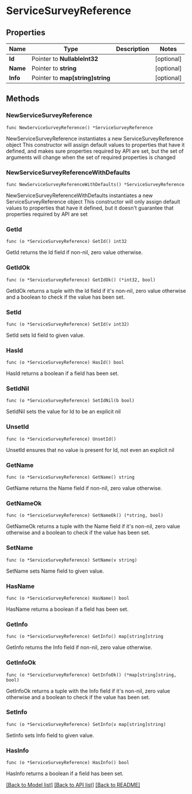 # ServiceSurveyReference

## Properties

Name | Type | Description | Notes
------------ | ------------- | ------------- | -------------
**Id** | Pointer to **NullableInt32** |  | [optional] 
**Name** | Pointer to **string** |  | [optional] 
**Info** | Pointer to **map[string]string** |  | [optional] 

## Methods

### NewServiceSurveyReference

`func NewServiceSurveyReference() *ServiceSurveyReference`

NewServiceSurveyReference instantiates a new ServiceSurveyReference object
This constructor will assign default values to properties that have it defined,
and makes sure properties required by API are set, but the set of arguments
will change when the set of required properties is changed

### NewServiceSurveyReferenceWithDefaults

`func NewServiceSurveyReferenceWithDefaults() *ServiceSurveyReference`

NewServiceSurveyReferenceWithDefaults instantiates a new ServiceSurveyReference object
This constructor will only assign default values to properties that have it defined,
but it doesn't guarantee that properties required by API are set

### GetId

`func (o *ServiceSurveyReference) GetId() int32`

GetId returns the Id field if non-nil, zero value otherwise.

### GetIdOk

`func (o *ServiceSurveyReference) GetIdOk() (*int32, bool)`

GetIdOk returns a tuple with the Id field if it's non-nil, zero value otherwise
and a boolean to check if the value has been set.

### SetId

`func (o *ServiceSurveyReference) SetId(v int32)`

SetId sets Id field to given value.

### HasId

`func (o *ServiceSurveyReference) HasId() bool`

HasId returns a boolean if a field has been set.

### SetIdNil

`func (o *ServiceSurveyReference) SetIdNil(b bool)`

 SetIdNil sets the value for Id to be an explicit nil

### UnsetId
`func (o *ServiceSurveyReference) UnsetId()`

UnsetId ensures that no value is present for Id, not even an explicit nil
### GetName

`func (o *ServiceSurveyReference) GetName() string`

GetName returns the Name field if non-nil, zero value otherwise.

### GetNameOk

`func (o *ServiceSurveyReference) GetNameOk() (*string, bool)`

GetNameOk returns a tuple with the Name field if it's non-nil, zero value otherwise
and a boolean to check if the value has been set.

### SetName

`func (o *ServiceSurveyReference) SetName(v string)`

SetName sets Name field to given value.

### HasName

`func (o *ServiceSurveyReference) HasName() bool`

HasName returns a boolean if a field has been set.

### GetInfo

`func (o *ServiceSurveyReference) GetInfo() map[string]string`

GetInfo returns the Info field if non-nil, zero value otherwise.

### GetInfoOk

`func (o *ServiceSurveyReference) GetInfoOk() (*map[string]string, bool)`

GetInfoOk returns a tuple with the Info field if it's non-nil, zero value otherwise
and a boolean to check if the value has been set.

### SetInfo

`func (o *ServiceSurveyReference) SetInfo(v map[string]string)`

SetInfo sets Info field to given value.

### HasInfo

`func (o *ServiceSurveyReference) HasInfo() bool`

HasInfo returns a boolean if a field has been set.


[[Back to Model list]](../README.md#documentation-for-models) [[Back to API list]](../README.md#documentation-for-api-endpoints) [[Back to README]](../README.md)


